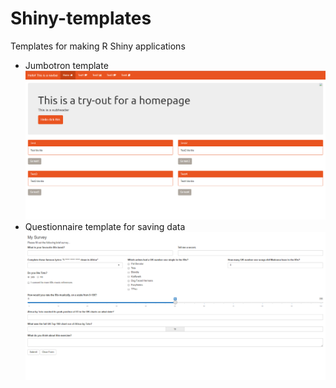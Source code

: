 # Shiny-templates
Templates for making R Shiny applications

* Jumbotron template
![alt text](JumbotronTemplate.png)
* Questionnaire template for saving data 
![alt text](QuestionnaireTemplate.png)
